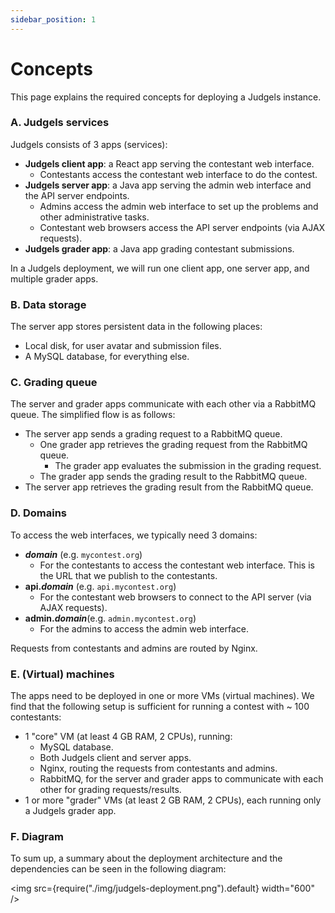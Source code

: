 ```yaml
---
sidebar_position: 1
---
```


# Concepts

This page explains the required concepts for deploying a Judgels instance.

### A. Judgels services

Judgels consists of 3 apps (services):
- **Judgels client app**: a React app serving the contestant web interface.
  * Contestants access the contestant web interface to do the contest.
- **Judgels server app**: a Java app serving the admin web interface and the API server endpoints.
  * Admins access the admin web interface to set up the problems and other administrative tasks.
  * Contestant web browsers access the API server endpoints (via AJAX requests).
- **Judgels grader app**: a Java app grading contestant submissions.

In a Judgels deployment, we will run one client app, one server app, and multiple grader apps.

### B. Data storage

The server app stores persistent data in the following places:

- Local disk, for user avatar and submission files.
- A MySQL database, for everything else.

### C. Grading queue

The server and grader apps communicate with each other via a RabbitMQ queue. The simplified flow is as follows:
  * The server app sends a grading request to a RabbitMQ queue.
     * One grader app retrieves the grading request from the RabbitMQ queue.
       * The grader app evaluates the submission in the grading request.
     * The grader app sends the grading result to the RabbitMQ queue.
  * The server app retrieves the grading result from the RabbitMQ queue.

### D. Domains

To access the web interfaces, we typically need 3 domains:
- ***domain*** (e.g. `mycontest.org`)
  * For the contestants to access the contestant web interface. This is the URL that we publish to the contestants.
- **api.*domain*** (e.g. `api.mycontest.org`)
  * For the contestant web browsers to connect to the API server (via AJAX requests).
- **admin.*domain***(e.g. `admin.mycontest.org`)
  * For the admins to access the admin web interface.

Requests from contestants and admins are routed by Nginx.

### E. (Virtual) machines

The apps need to be deployed in one or more VMs (virtual machines). We find that the following setup is sufficient for running a contest with ~ 100 contestants:

- 1 "core" VM (at least 4 GB RAM, 2 CPUs), running:
  * MySQL database.
  * Both Judgels client and server apps.
  * Nginx, routing the requests from contestants and admins.
  * RabbitMQ, for the server and grader apps to communicate with each other for grading requests/results.
- 1 or more "grader" VMs  (at least 2 GB RAM, 2 CPUs), each running only a Judgels grader app.


### F. Diagram

To sum up, a summary about the deployment architecture and the dependencies can be seen in the following diagram:

<img src={require("./img/judgels-deployment.png").default} width="600" />
